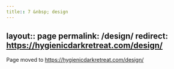 ```yaml
---
title:: 7 &nbsp; design
---
```

layout:: page
permalink: /design/
redirect: https://hygienicdarkretreat.com/design/
---

Page moved to <https://hygienicdarkretreat.com/design/>


